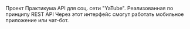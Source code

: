 Проект Практикума
API для соц. сети "YaTube".
Реализованная по принципу REST API
Через этот интерфейс смогут работать мобильное приложение или чат-бот.
